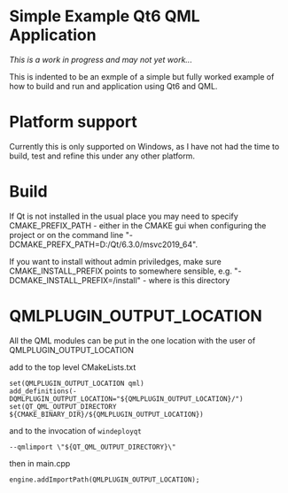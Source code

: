 # Simple Example Qt6 QML Application
*This is a work in progress and may not yet work...*

This is indented to be an exmple of a simple but fully worked example of how to build and run
and application using Qt6 and QML.

# Platform support
Currently this is only supported on Windows, as I have not had the time to build, test and refine
this under any other platform.



# Build
If Qt is not installed in the usual place you may need to specify CMAKE_PREFIX_PATH - either in the CMAKE gui when configuring the project
or on the command line "-DCMAKE_PREFX_PATH=D:/Qt/6.3.0/msvc2019_64".

If you want to install without admin priviledges, make sure CMAKE_INSTALL_PREFIX points to somewhere sensible, e.g.
"-DCMAKE_INSTALL_PREFIX=<source>/install" - where <source> is this directory


# QMLPLUGIN_OUTPUT_LOCATION
All the QML modules can be put in the one location with the user of QMLPLUGIN_OUTPUT_LOCATION

add to the top level CMakeLists.txt
```
set(QMLPLUGIN_OUTPUT_LOCATION qml)
add_definitions(-DQMLPLUGIN_OUTPUT_LOCATION="${QMLPLUGIN_OUTPUT_LOCATION}/")
set(QT_QML_OUTPUT_DIRECTORY ${CMAKE_BINARY_DIR}/${QMLPLUGIN_OUTPUT_LOCATION})
```

and to the invocation of `windeployqt`
```
--qmlimport \"${QT_QML_OUTPUT_DIRECTORY}\"
```

then in main.cpp
```
engine.addImportPath(QMLPLUGIN_OUTPUT_LOCATION);
```
